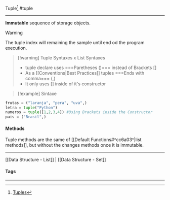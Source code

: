 Tuple[^1]
#tuple
***
**Immutable** sequence of storage objects.

>[!warning]
>The tuple index will remaining the sample until end od the program execution.

>[!warning] Tuple Syntaxes x List Syntaxes
> - tuple declare uses ===Paretheses ()=== instead of Brackets \[\]
> -  As a [[Conventions|Best Practices]] tuples ===Ends with comma=== (,)
> - It only uses \[\] inside of it's constructor

>[!example] Sintaxe
```python
frutas = ("laranja", "pera", "uva",)
letra = tuple("Python")
numeros = tuple([1,2,3,4]) #Using Brackets inside the Constructor
pais = ("Brasil",)

```

#### Methods
Tuple methods are the same of [[Default Functions#^cc6a03^|list methods]],  but without the changes methods once it is immutable.


***
[[Data Structure - List]] | [[Data Structure - Set]]
#### Tags
***

[^1]: [Tuples](https://github.com/digitalinnovationone/trilha-python-dio/tree/main/01%20-%20Estrutura%20de%20dados/02%20-%20Tuplas)
